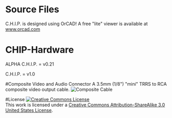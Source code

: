 # Source Files
C.H.I.P. is designed using OrCAD! A free "lite" viewer is available at <a href="http://www.orcad.com/">www.orcad.com</a>

# CHIP-Hardware

ALPHA C.H.I.P. = v0.21

C.H.I.P. = v1.0

#Composite Video and Audio Connector
A 3.5mm (1/8") "mini" TRRS to RCA composite video output cable.
![Composite Cable](https://raw.githubusercontent.com/NextThingCo/CHIP-Hardware/master/CHIP[v1_0]/trrs_annotated.png)

#License
<a rel="license" href="http://creativecommons.org/licenses/by-sa/3.0/us/"><img alt="Creative Commons License" style="border-width:0" src="https://i.creativecommons.org/l/by-sa/3.0/us/88x31.png" /></a><br />This work is licensed under a <a rel="license" href="http://creativecommons.org/licenses/by-sa/3.0/us/">Creative Commons Attribution-ShareAlike 3.0 United States License</a>.
